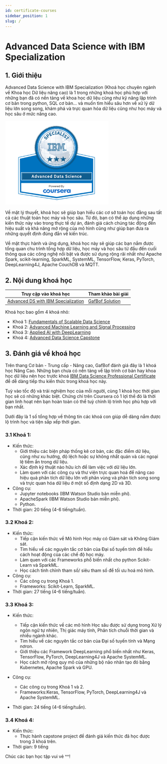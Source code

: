 ```yaml
---
id: certificate-courses
sidebar_position: 1
slug: /
---
```


# Advanced Data Science with IBM Specialization

## 1. Giới thiệu




Advanced Data Science with IBM Specialization (Khoá học chuyên ngành về Khoa học Dữ liệu nâng cao) là 1 trong những khoá học phù hợp với những bạn đã có nền tảng về khoa học dữ liệu cũng như kỹ năng lập trình cơ bản trong python, SQL cơ bản... và muốn tìm hiểu sâu hơn về xử lý dữ liệu lớn song song, khám phá và trực quan hóa dữ liệu cũng như học máy và học sâu ở mức nâng cao.

![IBM Specialization Certificate](./img/advanced_ds.png)

Về mặt lý thuyết, khoá học sẽ giúp bạn hiểu các cơ sở toán học đằng sau tất cả các thuật toán học máy và học sâu. Từ đó, bạn có thể áp dụng những kiến thức này vào trong thực tế dự án, đánh giá cách chúng tác động đến hiệu suất và khả năng mở rộng của mô hình cũng như giúp bạn đưa ra những quyết định đúng đắn về kiến ​​trúc.

Về mặt thực hành và ứng dụng, khoá học này sẽ giúp các bạn nắm được tổng quan chu trình tổng hợp dữ liệu, học máy và học sâu từ đầu đến cuối thông qua các công nghệ nổi bật và được sử dụng rộng rãi nhất như Apache Spark, scikit-learning, SparkML, SystemML, TensorFlow, Keras, PyTorch, DeepLearning4J, Apache CouchDB và MQTT.

## 2. Nội dung khoá học

|Truy cập vào khoá học|Tham khảo bài giải|
|-|-|
|[Advanced DS with IBM Specialization](https://www.coursera.org/specializations/advanced-data-science-ibm)|[GafBof Solution](https://github.com/GafBof/advanced_data_science_ibm)|

Khoá học bao gồm 4 khoá nhỏ:
- Khoá 1: [Fundamentals of Scalable Data Science](https://www.coursera.org/learn/ds)
- Khoá 2: [Advanced Machine Learning and Signal Processing](https://www.coursera.org/learn/advanced-machine-learning-signal-processing)
- Khoá 3: [Applied AI with DeepLearning](https://www.coursera.org/learn/ai)
- Khoá 4: [Advanced Data Science Capstone](https://www.coursera.org/learn/advanced-data-science-capstone)

## 3. Đánh giá về khoá học

Trên thang Cơ bản - Trung cấp - Nâng cao, GafBof đánh giá đây là 1 khoá học Nâng Cao. Những bạn chưa có nền tảng về lập trình cơ bản hay khoa học dữ liệu nên học trước khoá [IBM Data Science Professional Certificate](https://www.coursera.org/professional-certificates/ibm-data-science) để dễ dàng tiếp thu kiến thức trong khoá học này.

Tuỳ vào tốc độ và trải nghiệm học của mỗi người, cùng 1 khoá học thời gian học sẽ có những khác biệt. Chứng chỉ trên Coursera có 1 lợi thế đó là thời gian linh hoạt nên bạn hoàn toàn có thể tuỳ chỉnh lộ trình học phù hợp với bạn nhất.

Dưới đây là 1 số tổng hợp về thông tin các khoá con giúp dễ dàng nắm được lộ trình học và tiện sắp xếp thời gian.

### 3.1 Khoá 1:

- Kiến thức:
    - Giới thiệu các biện pháp thống kê cơ bản, các đặc điểm dữ liệu, cũng như xu hướng, độ lệch hoặc sự không nhất quán và các ngoại lệ tiềm ẩn trong dữ liệu.
    - Xác định kỹ thuật nào hữu ích để làm việc với dữ liệu lớn.
    - Làm quen với các công cụ và thư viện trực quan hoá để nâng cao hiệu quả phân tích dữ liệu lớn với phân vùng và phân tích song song và trực quan hóa dữ liệu ở một số định dạng 2D và 3D.
- Công cụ:
    - Jupyter notebooks (IBM Watson Studio bản miễn phí).
    - ApacheSpark (IBM Watson Studio bản miễn phí).
    - Python.
- Thời gian: 20 tiếng (4-6 tiếng/tuần).

### 3.2 Khoá 2:

- Kiến thức:
    - Tiếp cận kiến thức về Mô hình Học máy có Giám sát và Không Giám sát.
    - Tìm hiểu về các nguyên tắc cơ bản của Đại số tuyến tính để hiểu cách hoạt động của các chế độ học máy.
    - Làm quen với các Frameworks phổ biến nhất cho python Scikit-Learn và SparkML.
    - Học cách tinh chỉnh tham số/ siêu tham số để tối ưu hoá mô hình.
- Công cụ:
    - Các công cụ trong Khoá 1.
    - Frameworks: Scikit-Learn, SparkML.
- Thời gian: 27 tiếng (4-6 tiếng/tuần).

### 3.3 Khoá 3:

- Kiến thức:

  - Tiếp cận kiến thức về các mô hình Học sâu được sử dụng trong Xử lý ngôn ngữ tự nhiên, Thị giác máy tính, Phân tích chuỗi thời gian và nhiều ngành khác.
  - Tìm hiểu về các nguyên tắc cơ bản của Đại số tuyến tính và Mạng nơron.
  - Giới thiệu các Framework DeepLearning phổ biến nhất như Keras, TensorFlow, PyTorch, DeepLearning4J và Apache SystemML.
  - Học cách mở rộng quy mô của những bộ não nhân tạo đó bằng Kubernetes, Apache Spark và GPU.

- Công cụ:
  - Các công cụ trong Khoá 1 và 2.
  - Frameworks:Keras, TensorFlow, PyTorch, DeepLearning4J và Apache SystemML.
- Thời gian: 24 tiếng (4-6 tiếng/tuần).

### 3.4 Khoá 4:

- Kiến thức:
  - Thực hành capstone project để đánh giá kiến thức đã học được trong 3 khoá trên.
- Thời gian: 9 tiếng

Chúc các bạn học tập vui vẻ ^^!
